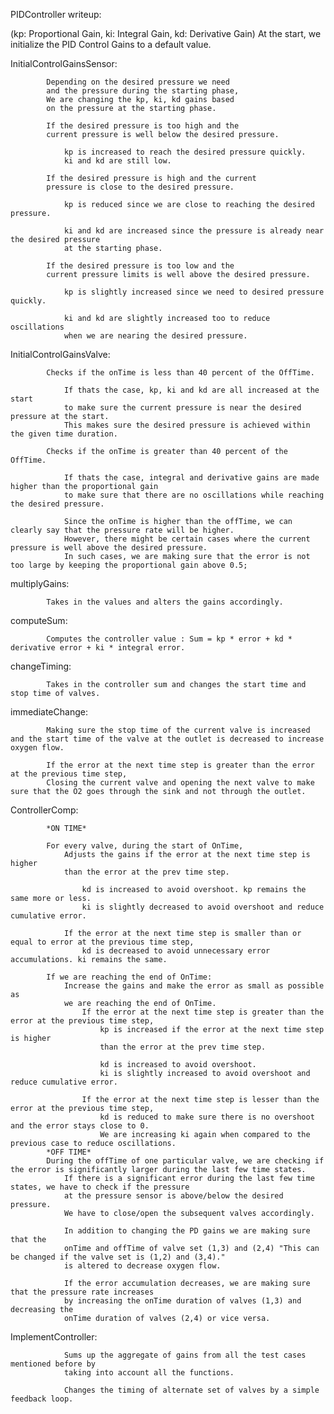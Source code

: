 PIDController writeup: 

(kp: Proportional Gain, ki: Integral Gain, kd: Derivative Gain)
At the start, we initialize the PID Control Gains to a default value.
	
InitialControlGainsSensor:

			Depending on the desired pressure we need 
			and the pressure during the starting phase, 
			We are changing the kp, ki, kd gains based
		 	on the pressure at the starting phase.
		
			If the desired pressure is too high and the 
			current pressure is well below the desired pressure.
				
				kp is increased to reach the desired pressure quickly.
				ki and kd are still low.
	
			If the desired pressure is high and the current 
			pressure is close to the desired pressure.
				
				kp is reduced since we are close to reaching the desired pressure.
			
				ki and kd are increased since the pressure is already near the desired pressure
				at the starting phase.

			If the desired pressure is too low and the 
			current pressure limits is well above the desired pressure. 
				
				kp is slightly increased since we need to desired pressure quickly.

				ki and kd are slightly increased too to reduce oscillations 
				when we are nearing the desired pressure.

InitialControlGainsValve: 
			
			Checks if the onTime is less than 40 percent of the OffTime.
		
				If thats the case, kp, ki and kd are all increased at the start 
				to make sure the current pressure is near the desired pressure at the start. 
				This makes sure the desired pressure is achieved within the given time duration. 
			
			Checks if the onTime is greater than 40 percent of the OffTime. 

				If thats the case, integral and derivative gains are made higher than the proportional gain
				to make sure that there are no oscillations while reaching the desired pressure. 
				
				Since the onTime is higher than the offTime, we can clearly say that the pressure rate will be higher. 
				However, there might be certain cases where the current pressure is well above the desired pressure. 
				In such cases, we are making sure that the error is not too large by keeping the proportional gain above 0.5;
		
multiplyGains: 

			Takes in the values and alters the gains accordingly. 
		
computeSum: 

			Computes the controller value : Sum = kp * error + kd * derivative error + ki * integral error.		
		
changeTiming:	

			Takes in the controller sum and changes the start time and stop time of valves. 
		
immediateChange: 
		
			Making sure the stop time of the current valve is increased and the start time of the valve at the outlet is decreased to increase oxygen flow.
			
			If the error at the next time step is greater than the error at the previous time step, 
			Closing the current valve and opening the next valve to make sure that the O2 goes through the sink and not through the outlet.

ControllerComp:

			*ON TIME*

			For every valve, during the start of OnTime,
				Adjusts the gains if the error at the next time step is higher
			 	than the error at the prev time step. 

					kd is increased to avoid overshoot. kp remains the same more or less. 
					ki is slightly decreased to avoid overshoot and reduce cumulative error.
				
				If the error at the next time step is smaller than or equal to error at the previous time step, 
					kd is decreased to avoid unnecessary error accumulations. ki remains the same.
			
			If we are reaching the end of OnTime:
				Increase the gains and make the error as small as possible as 
				we are reaching the end of OnTime.
					If the error at the next time step is greater than the error at the previous time step, 
						kp is increased if the error at the next time step is higher 
						than the error at the prev time step.
						
						kd is increased to avoid overshoot. 
						ki is slightly increased to avoid overshoot and reduce cumulative error.
				
					If the error at the next time step is lesser than the error at the previous time step, 
						kd is reduced to make sure there is no overshoot and the error stays close to 0.
 						We are increasing ki again when compared to the previous case to reduce oscillations.
			*OFF TIME*
			During the offTime of one particular valve, we are checking if the error is significantly larger during the last few time states.
			 	If there is a significant error during the last few time states, we have to check if the pressure 
				at the pressure sensor is above/below the desired pressure. 
				We have to close/open the subsequent valves accordingly.
					
				In addition to changing the PD gains we are making sure that the 
				onTime and offTime of valve set (1,3) and (2,4) "This can be changed if the valve set is (1,2) and (3,4)." 
				is altered to decrease oxygen flow. 
				
				If the error accumulation decreases, we are making sure that the pressure rate increases 
				by increasing the onTime duration of valves (1,3) and decreasing the 
				onTime duration of valves (2,4) or vice versa.
			
ImplementController: 		

				Sums up the aggregate of gains from all the test cases mentioned before by 
				taking into account all the functions. 

				Changes the timing of alternate set of valves by a simple feedback loop. 
